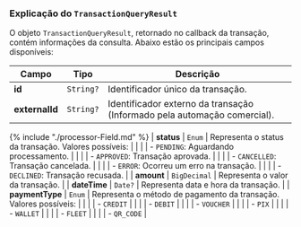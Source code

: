 ### Explicação do `TransactionQueryResult`

O objeto `TransactionQueryResult`, retornado no callback da transação, contém informações da consulta. Abaixo estão os principais campos disponíveis:

| Campo      | Tipo     | Descrição                                                            |
|------------|----------|----------------------------------------------------------------------|
| **id**     | `String?` | Identificador único da transação.                                   |
| **externalId**  | `String?` | Identificador externo da transação (Informado pela automação comercial). |
{% include "./processor-Field.md" %}
| **status** | `Enum`   | Representa o status da transação. Valores possíveis:                 |
|            |          | - `PENDING`: Aguardando processamento.                               |
|            |          | - `APPROVED`: Transação aprovada.                                    |
|            |          | - `CANCELLED`: Transação cancelada.                                  |
|            |          | - `ERROR`: Ocorreu um erro na transação.                             |
|            |          | - `DECLINED`: Transação recusada.                                    |
| **amount** | `BigDecimal`   | Representa o valor da transação.                |
| **dateTime** | `Date?` |  Representa data e hora da transação.    |
| **paymentType** | `Enum`   | Representa o método de pagamento da transação. Valores possíveis:                 |
|            |          | - `CREDIT`                               |
|            |          | - `DEBIT`                                    |
|            |          | - `VOUCHER`                                 |
|            |          | - `PIX`                             |
|            |          | - `WALLET`                                  |
|            |          | - `FLEET`                                  |
|            |          | - `QR_CODE`                                  |
